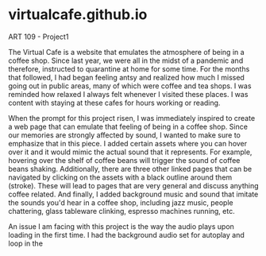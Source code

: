 # virtualcafe.github.io
ART 109 - Project1


The Virtual Cafe is a website that emulates the atmosphere of being in a coffee shop. Since last year, we were all in the midst of a pandemic and therefore, instructed to quarantine at home for some time. For the months that followed, I had began feeling antsy and realized how much I missed going out in public areas, many of which were coffee and tea shops. I was reminded how relaxed I always felt whenever I visited these places. I was content with staying at these cafes for hours working or reading. 

When the prompt for this project risen, I was immediately inspired to create a web page that can emulate that feeling of being in a coffee shop. Since our memories are strongly affected by sound, I wanted to make sure to emphasize that in this piece. I added certain assets where you can hover over it and it would mimic the actual sound that it represents. For example, hovering over the shelf of coffee beans will trigger the sound of coffee beans shaking. Additionally, there are three other linked pages that can be navigated by clicking on the assets with a black outline around them (stroke). These will lead to pages that are very general and discuss anything coffee related. And finally, I added background music and sound that imitate the sounds you'd hear in a coffee shop, including jazz music, people chattering, glass tableware clinking, espresso machines running, etc. 

An issue I am facing with this project is the way the audio plays upon loading in the first time. I  had the background audio set for autoplay and loop in the <audio> tag, however, whenever I try to visit the web page on Opera and Chrome, nothing seems to play. It only gets triggered when I go into one of the other linked pages and click the "go back" button; then the background music/sounds play on loop. And when I refresh as they play, they still play like they're supposed to. It's just troubles me that the audio won't play when the page loads in the first time.
